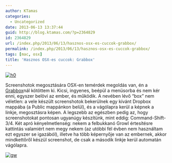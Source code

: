```yaml
---
author: KTamas
categories:
  - Uncategorized
date: 2013-06-13 13:37:44
guid: http://blog.ktamas.com/?p=2364829
id: 2364829
url: /index.php/2013/06/13/hasznos-osx-es-cuccok-grabbox/
permalink: /index.php/2013/06/13/hasznos-osx-es-cuccok-grabbox/
tags: [mac, osx]
title: 'Hasznos OSX-es cuccok: Grabbox'
---
```


[<img src="/wp-content/uploads/2013/06/h0.png" alt="h0" width="316" height="119" class="aligncenter size-full wp-image-2364833" srcset="/wp-content/uploads/2013/06/h0.png 316w, /wp-content/uploads/2013/06/h0-300x112.png 300w" sizes="(max-width: 316px) 100vw, 316px" />](/wp-content/uploads/2013/06/h0.png)

Screenshotok megosztására OSX-en temérdek megoldás van, én a [Grabbox](http://grabbox.devsoft.no/)nál kötöttem ki. Kicsi, ingyenes, beépül a menüsorba és nem kér enni, egyszer belövi az ember, és működik. A nevében lévő &#8220;box&#8221; nem véletlen: a vele készült screenshotok bekerülnek egy kívánt Dropbox mappába (a Public mappánkon belül), és a vágólapra kerül a képnek a linkje, megosztásra képen. A legszebb az egészben pedig az, hogy screenshotokat pontosan ugyanúgy készítünk, mint eddig: Command-Shift-3/4. Két apró kényelmetlenség: nekem a felbukkanó Growl értesítésre kattintás valamiért nem megy nekem (az utóbbi fél évben nem használtam ezt egyszer se igazából), illetve ha több képernyője van az embernek, akkor mindkettőről készül screenshot, de csak a második linkje kerül automatán vágólapra.

[<img src="/wp-content/uploads/2013/06/gw.png" alt="gw" width="579" height="293" class="aligncenter size-full wp-image-2364830" srcset="/wp-content/uploads/2013/06/gw.png 579w, /wp-content/uploads/2013/06/gw-300x151.png 300w" sizes="(max-width: 579px) 100vw, 579px" />](/wp-content/uploads/2013/06/gw.png)
